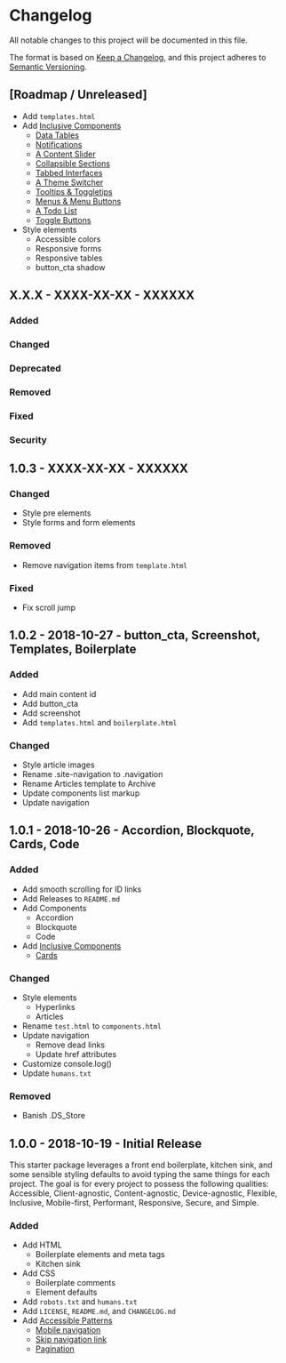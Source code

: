 # Changelog
All notable changes to this project will be documented in this file.

The format is based on [Keep a Changelog](https://keepachangelog.com/en/1.0.0/),
and this project adheres to [Semantic Versioning](https://semver.org/spec/v2.0.0.html).

## [Roadmap / Unreleased]
- Add `templates.html`
- Add [Inclusive Components](https://inclusive-components.design/)
	- [Data Tables](https://inclusive-components.design/data-tables/)
	- [Notifications](https://inclusive-components.design/notifications/)
	- [A Content Slider](https://inclusive-components.design/a-content-slider/)
	- [Collapsible Sections](https://inclusive-components.design/collapsible-sections/)
	- [Tabbed Interfaces](https://inclusive-components.design/tabbed-interfaces/)
	- [A Theme Switcher](https://inclusive-components.design/a-theme-switcher/)
	- [Tooltips & Toggletips](https://inclusive-components.design/tooltips-toggletips/)
	- [Menus & Menu Buttons](https://inclusive-components.design/menus-menu-buttons/)
	- [A Todo List](https://inclusive-components.design/a-todo-list/)
	- [Toggle Buttons](https://inclusive-components.design/toggle-button/)
- Style elements
	- Accessible colors
	- Responsive forms
	- Responsive tables
	- button_cta shadow

## X.X.X - XXXX-XX-XX - XXXXXX
### Added
### Changed
### Deprecated
### Removed
### Fixed
### Security

## 1.0.3 - XXXX-XX-XX - XXXXXX

### Changed
- Style pre elements
- Style forms and form elements

### Removed
- Remove navigation items from `template.html`

### Fixed
- Fix scroll jump

## 1.0.2 - 2018-10-27 - button_cta, Screenshot, Templates, Boilerplate

### Added
- Add main content id
- Add button_cta
- Add screenshot
- Add `templates.html` and `boilerplate.html`

### Changed
- Style article images
- Rename .site-navigation to .navigation
- Rename Articles template to Archive
- Update components list markup
- Update navigation

## 1.0.1 - 2018-10-26 - Accordion, Blockquote, Cards, Code

### Added
- Add smooth scrolling for ID links
- Add Releases to `README.md`
- Add Components
	- Accordion
	- Blockquote
	- Code
- Add [Inclusive Components](https://inclusive-components.design/)
	- [Cards](https://inclusive-components.design/cards/)

### Changed
- Style elements
	- Hyperlinks
	- Articles
- Rename `test.html` to `components.html`
- Update navigation
	- Remove dead links
	- Update href attributes
- Customize console.log()
- Update `humans.txt`

### Removed
- Banish .DS_Store

## 1.0.0 - 2018-10-19 - Initial Release

This starter package leverages a front end boilerplate, kitchen sink, and some sensible styling defaults to avoid typing the same things for each project. The goal is for every project to possess the following qualities: Accessible, Client-agnostic, Content-agnostic, Device-agnostic, Flexible, Inclusive, Mobile-first, Performant, Responsive, Secure, and Simple.

### Added
- Add HTML
	- Boilerplate elements and meta tags
	- Kitchen sink
- Add CSS
	- Boilerplate comments
	- Element defaults
- Add `robots.txt` and `humans.txt`
- Add `LICENSE`, `README.md`, and `CHANGELOG.md`
- Add [Accessible Patterns](http://www.a11ymatters.com/patterns/)
	- [Mobile navigation](http://www.a11ymatters.com/pattern/mobile-nav/)
	- [Skip navigation link](http://www.a11ymatters.com/pattern/skip-link/)
	- [Pagination](http://www.a11ymatters.com/pattern/pagination/)